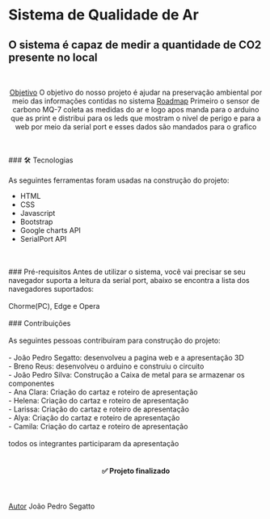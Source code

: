 # Sistema de Qualidade de Ar
## O sistema é capaz de medir a quantidade de CO2 presente no local
<br>
<p align="center">
 <a href="#objetivo">Objetivo</a> O objetivo do nosso projeto é ajudar na preservação ambiental por meio das informações contidas no sistema
  <a href="#roadmap">Roadmap</a> Primeiro o sensor de carbono MQ-7 coleta as medidas do ar e logo apos manda para o arduino que as print e distribui para os leds que mostram o nivel de perigo e para a web por meio da serial port e esses dados são mandados para o grafico
</p>
<br>
<br>
### 🛠 Tecnologias
<br>
<br>
As seguintes ferramentas foram usadas na construção do projeto:

- HTML
- CSS
- Javascript
- Bootstrap
- Google charts API
- SerialPort API
<br>
<br>
### Pré-requisitos
Antes de utilizar o sistema, você vai precisar se seu navegador suporta a leitura da serial port, abaixo se encontra a lista dos navegadores suportados:
<br>
<br>
Chorme(PC), Edge e Opera
<br>
<br>
### Contribuições
<br>
<br>
As seguintes pessoas contribuiram para construção do projeto:
<br>
<br>
- João Pedro Segatto: desenvolveu a pagina web e a apresentação 3D
<br>
- Breno Reus: desenvolveu o arduino e construiu o circuito
<br>
- João Pedro Silva: Construção a Caixa de metal para se armazenar os componentes
<br>
- Ana Clara: Criação do cartaz e roteiro de apresentação
<br>
- Helena: Criação do cartaz e roteiro de apresentação
<br>
- Larissa: Criação do cartaz e roteiro de apresentação
<br>
- Alya: Criação do cartaz e roteiro de apresentação
<br>
- Camila: Criação do cartaz e roteiro de apresentação
<br>
<br>
todos os integrantes participaram da apresentação
<br>
<br>
<h4 align="center"> 
	✅ Projeto finalizado
</h4>
<br>
<br>
<a href="#autor">Autor</a> João Pedro Segatto
